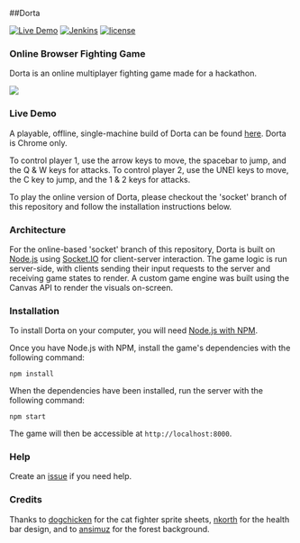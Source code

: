 ##Dorta

[![Live Demo](https://img.shields.io/badge/demo-online-green.svg)](http://dorta.herokuapp.com) [![Jenkins](https://img.shields.io/jenkins/s/https/jenkins.qa.ubuntu.com/precise-desktop-amd64_default.svg)]() [![license](https://img.shields.io/github/license/mashape/apistatus.svg)](https://github.com/quirkycorgi/Dorta/blob/master/LICENSE)

### Online Browser Fighting Game 
Dorta is an online multiplayer fighting game made for a hackathon.

![](https://github.com/quirkycorgi/Dorta/blob/master/img/Dorta.gif)

### Live Demo
A playable, offline, single-machine build of Dorta can be found [here](https://dorta.herokuapp.com). Dorta is Chrome only.

To control player 1, use the arrow keys to move, the spacebar to jump, and the Q & W keys for attacks. To control player 2, use the UNEI keys to move, the C key to jump, and the 1 & 2 keys for attacks.

To play the online version of Dorta, please checkout the 'socket' branch of this repository and follow the installation instructions below.

### Architecture
For the online-based 'socket' branch of this repository, Dorta is built on [Node.js](https://nodejs.org/) using [Socket.IO](http://socket.io/) for client-server interaction. The game logic is run server-side, with clients sending their input requests to the server and receiving game states to render. A custom game engine was built using the Canvas API to render the visuals on-screen. 

### Installation
To install Dorta on your computer, you will need [Node.js with NPM](https://nodejs.org/en/download/).

Once you have Node.js with NPM, install the game's dependencies with the following command:
```
npm install
```

When the dependencies have been installed, run the server with the following command:

```
npm start
```

The game will then be accessible at `http://localhost:8000`. 

### Help
Create an [issue](https://github.com/quirkycorgi/dorta/issues) if you need help.

### Credits
Thanks to [dogchicken](http://opengameart.org/users/dogchicken) for the cat fighter sprite sheets, [nkorth](http://opengameart.org/users/nkorth) for the health bar design, and to [ansimuz](http://opengameart.org/users/ansimuz) for the forest background.